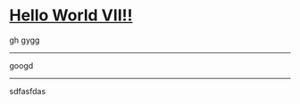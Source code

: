 # [Hello World VII!!](https://github.com/ansvver/gitblog/issues/7)

gh gygg

---

googd


---

sdfasfdas